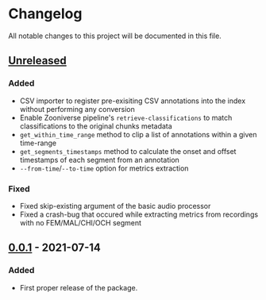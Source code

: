 # Changelog

All notable changes to this project will be documented in this file.

## [Unreleased]

### Added 

 - CSV importer to register pre-exisiting CSV annotations into the index without performing any conversion
 - Enable Zooniverse pipeline's `retrieve-classifications` to match classifications to the original chunks metadata
 - `get_within_time_range` method to clip a list of annotations within a given time-range
 - `get_segments_timestamps` method to calculate the onset and offset timestamps of each segment from an annotation
 - `--from-time`/`--to-time` option for metrics extraction

### Fixed

 - Fixed skip-existing argument of the basic audio processor
 - Fixed a crash-bug that occured while extracting metrics from recordings with no FEM/MAL/CHI/OCH segment

## [0.0.1] - 2021-07-14

### Added

- First proper release of the package.

[unreleased]: https://github.com/LAAC-LSCP/ChildProject/compare/v0.0.1...HEAD
[0.0.1]: https://github.com/LAAC-LSCP/ChildProject/releases/tag/v0.0.1
